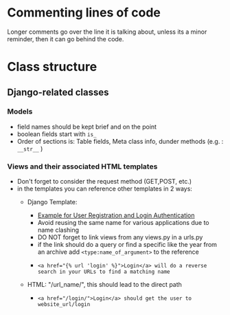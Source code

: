 
# Commenting lines of code

Longer comments go over the line it is talking about, unless its a minor reminder, then it can go behind the code.

# Class structure

## Django-related classes

### Models

* field names should be kept brief and on the point
* boolean fields start with `is_`
* Order of sections is: Table fields, Meta class info, dunder methods (e.g. : `__str__` )

### Views and their associated HTML templates

* Don't forget to consider the request method (GET,POST, etc.)
* in the templates you can reference other templates in 2 ways:
  * Django Template:

    * [Example for User Registration and Login Authentication](https://youtu.be/tUqUdu0Sjyc "Goes over Registration, Login, Flash Messages, Warnings, Logging out and Restricting Login")
    * Avoid reusing the same name for various applications due to name clashing
    * DO NOT forget to link views from any views.py in a urls.py
    * if the link should do a query or find a specific like the year from an archive add `<type:name_of_argument>` to the reference
    * ```
      <a href="{% url 'login' %}">Login</a> will do a reverse search in your URLs to find a matching name
      ```
  * HTML: "/url_name/", this should lead to the direct path

    * ```
      <a href="/login/">Login</a> should get the user to website_url/login
      ```
